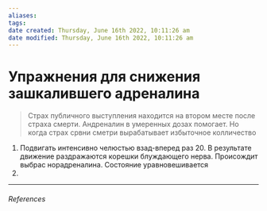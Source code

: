 ```yaml
---
aliases: 
tags: 
date created: Thursday, June 16th 2022, 10:11:26 am
date modified: Thursday, June 16th 2022, 10:11:26 am
---
```


# Упражнения для снижения зашкалившего адреналина

> Страх публичного выступления находится на втором месте после страха смерти. Андреналин в умеренных дозах помогает. Но когда страх срвни сметри вырабатывает избыточное колличество
> 

1. Подвигать интенсивно челюстью взад-вперед раз 20. В результате движение раздражаются корешки блуждающего нерва. Происождит выбрас норадреналина. Состояние уравновешивается
2. 


---

###### References
